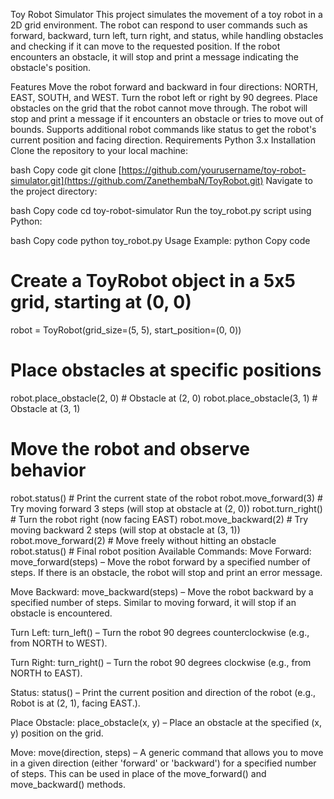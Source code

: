 Toy Robot Simulator
This project simulates the movement of a toy robot in a 2D grid environment. The robot can respond to user commands such as forward, backward, turn left, turn right, and status, while handling obstacles and checking if it can move to the requested position. If the robot encounters an obstacle, it will stop and print a message indicating the obstacle's position.

Features
Move the robot forward and backward in four directions: NORTH, EAST, SOUTH, and WEST.
Turn the robot left or right by 90 degrees.
Place obstacles on the grid that the robot cannot move through.
The robot will stop and print a message if it encounters an obstacle or tries to move out of bounds.
Supports additional robot commands like status to get the robot's current position and facing direction.
Requirements
Python 3.x
Installation
Clone the repository to your local machine:

bash
Copy code
git clone [https://github.com/yourusername/toy-robot-simulator.git](https://github.com/ZanethembaN/ToyRobot.git)
Navigate to the project directory:

bash
Copy code
cd toy-robot-simulator
Run the toy_robot.py script using Python:

bash
Copy code
python toy_robot.py
Usage
Example:
python
Copy code
# Create a ToyRobot object in a 5x5 grid, starting at (0, 0)
robot = ToyRobot(grid_size=(5, 5), start_position=(0, 0))

# Place obstacles at specific positions
robot.place_obstacle(2, 0)  # Obstacle at (2, 0)
robot.place_obstacle(3, 1)  # Obstacle at (3, 1)

# Move the robot and observe behavior
robot.status()  # Print the current state of the robot
robot.move_forward(3)  # Try moving forward 3 steps (will stop at obstacle at (2, 0))
robot.turn_right()  # Turn the robot right (now facing EAST)
robot.move_backward(2)  # Try moving backward 2 steps (will stop at obstacle at (3, 1))
robot.move_forward(2)  # Move freely without hitting an obstacle
robot.status()  # Final robot position
Available Commands:
Move Forward: move_forward(steps) – Move the robot forward by a specified number of steps. If there is an obstacle, the robot will stop and print an error message.

Move Backward: move_backward(steps) – Move the robot backward by a specified number of steps. Similar to moving forward, it will stop if an obstacle is encountered.

Turn Left: turn_left() – Turn the robot 90 degrees counterclockwise (e.g., from NORTH to WEST).

Turn Right: turn_right() – Turn the robot 90 degrees clockwise (e.g., from NORTH to EAST).

Status: status() – Print the current position and direction of the robot (e.g., Robot is at (2, 1), facing EAST.).

Place Obstacle: place_obstacle(x, y) – Place an obstacle at the specified (x, y) position on the grid.

Move: move(direction, steps) – A generic command that allows you to move in a given direction (either 'forward' or 'backward') for a specified number of steps. This can be used in place of the move_forward() and move_backward() methods.

